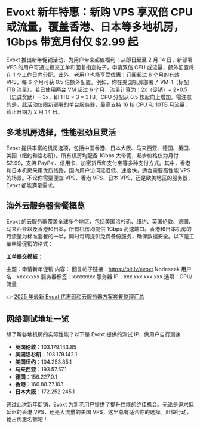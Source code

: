 # Evoxt 新年特惠：新购 VPS 享双倍 CPU 或流量，覆盖香港、日本等多地机房，1Gbps 带宽月付仅 $2.99 起

Evoxt 推出新年促销活动，为用户带来超值福利！从即日起至 2 月 14 日，新部署 VPS 的用户可通过提交工单和回复指定帖子，申请双倍 CPU 或流量，额外配置将在 1 个工作日内分配。此外，老用户也能享受优惠：订阅超过 6 个月的有效 VPS，每 6 个月可获 0.5 倍额外配置。例如，你在美国机房部署了 VM-1（标配 1TB 流量），若已使用两台 VM 超过 6 个月，流量计算为：2x（促销）+ 2×0.5（忠诚奖励）= 3x，即 1TB × 3 = 3TB。CPU 分配从 0.5 核起向上增加。需注意的是，此活动仅限新部署的单台服务器，最高支持 16 核 CPU 和 10TB 月流量，截止日期为 2 月 14 日。

## 多地机房选择，性能强劲且灵活

Evoxt 提供丰富的机房选项，包括中国香港、日本大阪、马来西亚、德国、英国、美国（纽约和洛杉矶）。所有机房均配备 1Gbps 大带宽，起步价格仅为月付 $2.99，支持 PayPal、信用卡、加密货币和支付宝等多种支付方式。其中，香港和日本机房采用优质线路，国内用户访问延迟低、速度快，适合需要高性能 VPS 的场景。不论你需要便宜 VPS、香港 VPS、日本 VPS，还是欧美地区的服务器，Evoxt 都能满足需求。

## 海外云服务器套餐概览

Evoxt 的云服务器覆盖全球多个地区，包括美国洛杉矶、纽约、英国伦敦、德国、马来西亚以及香港和日本，所有机房均提供 1Gbps 高速端口。香港和日本机房的月流量为标准套餐的一半，同时每周提供免费备份服务，确保数据安全。以下是工单申请促销的格式：

**工单提交模板：**

主题：申请新年促销
内容：
回复帖子链接：https://bit.ly/evoxt
Nodeseek 用户名：xxxxxxxx
服务器标签：xxxxxxxx
服务器 IP：xxx.xxx.xxx.xxx
选项：CPU/流量

👉 [2025 年最新 Evoxt 优惠码和云服务器方案套餐整理汇总](https://bit.ly/evoxt)

## 网络测试地址一览

想了解各地机房的实际性能？以下是 Evoxt 提供的测试 IP，供用户自行测速：

- **英国伦敦**：103.179.143.85  
- **美国洛杉矶**：103.179.142.1  
- **美国纽约**：104.253.85.1  
- **马来西亚**：193.57.57.1  
- **德国**：156.227.0.1  
- **香港**：166.88.77.103  
- **日本大阪**：172.252.245.1  

通过此次新年促销，Evoxt 为新老用户提供了提升性能的绝佳机会。无论是追求低延迟的香港 VPS，还是大流量的美国 VPS，这里总有适合你的选择。赶快行动，抢占优惠名额吧！